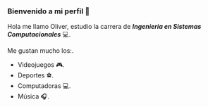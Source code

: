 ### Bienvenido a mi perfil :wave:

Hola me llamo Oliver, estudio la carrera de ***Ingenieria en Sistemas Computacionales*** :computer:.

Me gustan mucho los:.
* Videojuegos :video_game:.
* Deportes :soccer:.
* Computadoras :computer:.
* Música :headphones:.
